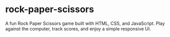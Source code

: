 # rock-paper-scissors
A fun Rock Paper Scissors game built with HTML, CSS, and JavaScript. Play against the computer, track scores, and enjoy a simple responsive UI.
